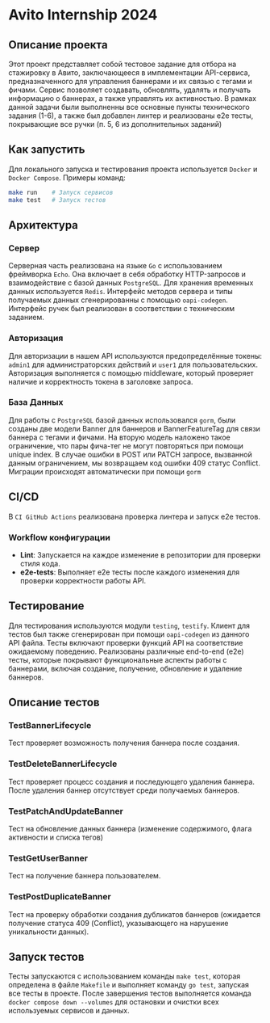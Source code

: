 # Avito Internship 2024

## Описание проекта

Этот проект представляет собой тестовое задание для отбора на стажировку в Авито,  заключающееся в имплементации API-сервиса, предназначенного для управления баннерами и их связью с тегами и фичами. Сервис позволяет создавать, обновлять, удалять и получать информацию о баннерах, а также управлять их активностью. В рамках данной задачи были выполненны все основные пункты технического задания (1-6), а также был добавлен линтер и реализованы e2e тесты, покрывающие все ручки (п. 5, 6 из дополнительных заданий)

## Как запустить

Для локального запуска и тестирования проекта используется `Docker` и `Docker Compose`. Примеры команд:

```bash
make run    # Запуск сервисов
make test   # Запуск тестов
```

## Архитектура

### Сервер

Серверная часть реализована на языке `Go` с использованием фреймворка `Echo`. Она включает в себя обработку HTTP-запросов и взаимодействие с базой данных `PostgreSQL`. Для хранения временных данных используется `Redis`. Интерфейс методов сервера и типы получаемых данных сгенерированны с помощью `oapi-codegen`. Интерфейс ручек был реализован в соответствии с техническим заданием.

### Авторизация

Для авторизации в нашем API используются предопределённые токены: `admin1` для администраторских действий и `user1` для пользовательских. Авторизация выполняется с помощью middleware, который проверяет наличие и корректность токена в заголовке запроса.

### База Данных

Для работы с `PostgreSQL` базой данных использовался `gorm`, были созданы две модели Banner для баннеров и BannerFeatureTag для связи баннера с тегами и фичами. На вторую модель наложено такое ограничение, что пары фича-тег не могут повторяться при помощи unique index. В случае ошибки в POST или PATCH запросе, вызванной данным ограничением, мы возвращаем код ошибки 409 статус Conflict. Миграции происходят автоматически при помощи `gorm`

## CI/CD

В `CI GitHub Actions` реализована проверка линтера и запуск e2e тестов.

### Workflow конфигурации

- **Lint**: Запускается на каждое изменение в репозитории для проверки стиля кода.
- **e2e-tests**: Выполняет e2e тесты после каждого изменения для проверки корректности работы API.

## Тестирование

Для тестирования используются модули `testing`, `testify`. Клиент для тестов был также сгенерирован при помощи `oapi-codegen` из данного API файла. Тесты включают проверки функций API на соответствие ожидаемому поведению. Реализованы различные end-to-end (e2e) тесты, которые покрывают функциональные аспекты работы с баннерами, включая создание, получение, обновление и удаление баннеров.

## Описание тестов

### TestBannerLifecycle

Тест проверяет возможность получения баннера после создания.

### TestDeleteBannerLifecycle

Тест проверяет процесс создания и последующего удаления баннера. После удаления баннер отсутствует среди получаемых баннеров.

### TestPatchAndUpdateBanner

Тест на обновление данных баннера (изменение содержимого, флага активности и списка тегов)

### TestGetUserBanner

Тест на получение баннера пользователем.

### TestPostDuplicateBanner

Тест на проверку обработки создания дубликатов баннеров (ожидается получение статуса 409 (Conflict), указывающего на нарушение уникальности данных).


## Запуск тестов

Тесты запускаются с использованием команды `make test`, которая определена в файле `Makefile` и выполняет команду `go test`, запуская все тесты в проекте. После завершения тестов выполняется команда `docker compose down --volumes` для остановки и очистки всех используемых сервисов и данных.

